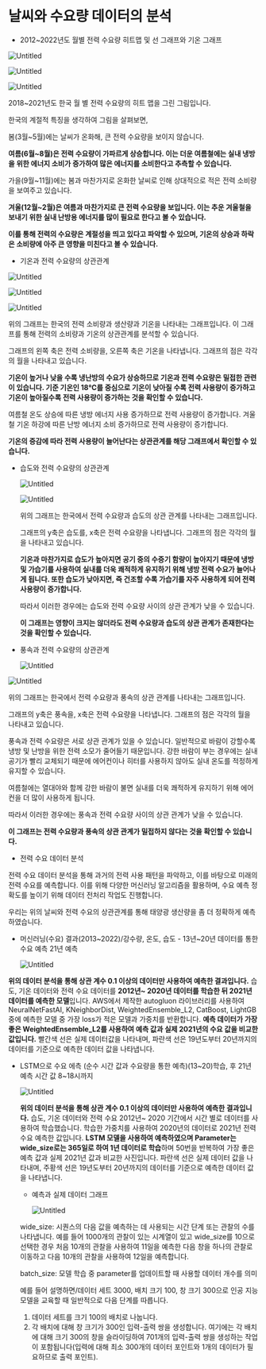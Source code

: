 # 날씨와 수요량 데이터의 분석

- 2012~2022년도 월별 전력 수요량 히트맵 및 선 그래프와 기온 그래프

![Untitled](Untitled%206.png)

![Untitled](Untitled%209.png)

![Untitled](%E1%84%82%E1%85%A1%E1%86%AF%E1%84%8A%E1%85%B5%E1%84%8B%E1%85%AA%20%E1%84%89%E1%85%AE%E1%84%8B%E1%85%AD%E1%84%85%E1%85%A3%E1%86%BC%20%E1%84%83%E1%85%A6%E1%84%8B%E1%85%B5%E1%84%90%E1%85%A5%E1%84%8B%E1%85%B4%20%E1%84%87%E1%85%AE%E1%86%AB%E1%84%89%E1%85%A5%E1%86%A8%20248b177fa2d844adaadd661f4e7445b5/Untitled.png)

2018~2021년도 한국 월 별 전력 수요량의 히트 맵을 그린 그림입니다. 

한국의 계절적 특징을 생각하여 그림을 살펴보면, 

봄(3월~5월)에는 날씨가 온화해, 큰 전력 수요량을 보이지 않습니다.

**여름(6월~8월)은 전력 수요량이 가파르게 상승합니다. 이는 더운 여름철에는 실내 냉방을 위한 에너지 소비가 증가하여 많은 에너지를 소비한다고 추측할 수 있습니다.** 

가을(9월~11월)에는 봄과 마찬가지로 온화한 날씨로 인해 상대적으로 적은 전력 소비량을 보여주고 있습니다.

**겨울(12월~2월)은 여름과 마찬가지로 큰 전력 수요량을 보입니다. 이는 추운 겨울철을 보내기 위한 실내 난방용 에너지를 많이 필요로 한다고 볼 수 있습니다.**

**이를 통해 전력의 수요량은 계절성을 띄고 있다고 파악할 수 있으며, 기온의 상승과 하락은 소비량에 아주 큰 영향을 미친다고 볼 수 있습니다.**

- 기온과 전력 수요량의 상관관계
    
    

![Untitled](Untitled%208.png)

![Untitled](Untitled%209.png)

![Untitled](Untitled%207.png)

위의 그래프는 한국의 전력 소비량과 생산량과 기온을 나타내는 그래프입니다. 이 그래프를 통해 전력의 소비량과 기온의 상관관계를 분석할 수 있습니다.

그래프의 왼쪽 축은 전력 소비량을, 오른쪽 축은 기온을 나타냅니다. 그래프의 점은 각각의 월을 나타내고 있습니다.

**기온이 높거나 낮을 수록 냉난방의 수요가 상승하므로 기온과 전력 수요량은 밀접한 관련이 있습니다. 기준 기온인 18℃를 중심으로 기온이 낮아질 수록 전력 사용량이 증가하고 기온이 높아질수록 전력 사용량이 증가하는 것을 확인할 수 있습니다.**

여름철 온도 상승에 따른 냉방 에너지 사용 증가하므로 전력 사용량이 증가합니다. 겨울철 기온 하강에 따른 난방 에너지 소비 증가하므로 전력 사용량이 증가합니다.

**기온의 증감에 따라 전력 사용량이 늘어난다는 상관관계를 해당 그래프에서 확인할 수 있습니다.**

- 습도와 전력 수요량의 상관관계
    
    ![Untitled](%E1%84%82%E1%85%A1%E1%86%AF%E1%84%8A%E1%85%B5%E1%84%8B%E1%85%AA%20%E1%84%89%E1%85%AE%E1%84%8B%E1%85%AD%E1%84%85%E1%85%A3%E1%86%BC%20%E1%84%83%E1%85%A6%E1%84%8B%E1%85%B5%E1%84%90%E1%85%A5%E1%84%8B%E1%85%B4%20%E1%84%87%E1%85%AE%E1%86%AB%E1%84%89%E1%85%A5%E1%86%A8%20248b177fa2d844adaadd661f4e7445b5/Untitled%201.png)
    
    ![Untitled](%E1%84%82%E1%85%A1%E1%86%AF%E1%84%8A%E1%85%B5%E1%84%8B%E1%85%AA%20%E1%84%89%E1%85%AE%E1%84%8B%E1%85%AD%E1%84%85%E1%85%A3%E1%86%BC%20%E1%84%83%E1%85%A6%E1%84%8B%E1%85%B5%E1%84%90%E1%85%A5%E1%84%8B%E1%85%B4%20%E1%84%87%E1%85%AE%E1%86%AB%E1%84%89%E1%85%A5%E1%86%A8%20248b177fa2d844adaadd661f4e7445b5/Untitled%202.png)
    
    위의 그래프는 한국에서 전력 수요량과 습도의 상관 관계를 나타내는 그래프입니다.
    
    그래프의 y축은 습도를, x축은 전력 수요량을 나타냅니다. 그래프의 점은 각각의 월을 나타내고 있습니다.
    
    **기온과 마찬가지로 습도가 높아지면 공기 중의 수증기 함량이 높아지기 때문에 냉방 및 가습기를 사용하여 실내를 더욱 쾌적하게 유지하기 위해 냉방 전력 수요가 늘어나게 됩니다. 또한 습도가 낮아지면, 즉 건조할 수록 가습기를 자주 사용하게 되어 전력 사용량이 증가합니다.**
    
    따라서 이러한 경우에는 습도와 전력 수요량 사이의 상관 관계가 낮을 수 있습니다.
    
    **이 그래프는 영향이 크지는 않더라도 전력 수요량과 습도의 상관 관계가 존재한다는 것을 확인할 수 있습니다.**
    

- 풍속과 전력 수요량의 상관관계
    
    ![Untitled](%E1%84%82%E1%85%A1%E1%86%AF%E1%84%8A%E1%85%B5%E1%84%8B%E1%85%AA%20%E1%84%89%E1%85%AE%E1%84%8B%E1%85%AD%E1%84%85%E1%85%A3%E1%86%BC%20%E1%84%83%E1%85%A6%E1%84%8B%E1%85%B5%E1%84%90%E1%85%A5%E1%84%8B%E1%85%B4%20%E1%84%87%E1%85%AE%E1%86%AB%E1%84%89%E1%85%A5%E1%86%A8%20248b177fa2d844adaadd661f4e7445b5/Untitled%203.png)
    

![Untitled](%E1%84%82%E1%85%A1%E1%86%AF%E1%84%8A%E1%85%B5%E1%84%8B%E1%85%AA%20%E1%84%89%E1%85%AE%E1%84%8B%E1%85%AD%E1%84%85%E1%85%A3%E1%86%BC%20%E1%84%83%E1%85%A6%E1%84%8B%E1%85%B5%E1%84%90%E1%85%A5%E1%84%8B%E1%85%B4%20%E1%84%87%E1%85%AE%E1%86%AB%E1%84%89%E1%85%A5%E1%86%A8%20248b177fa2d844adaadd661f4e7445b5/Untitled%204.png)

위의 그래프는 한국에서 전력 수요량과 풍속의 상관 관계를 나타내는 그래프입니다.

그래프의 y축은 풍속을, x축은 전력 수요량을 나타냅니다. 그래프의 점은 각각의 월을 나타내고 있습니다.

풍속과 전력 수요량은 서로 상관 관계가 있을 수 있습니다. 일반적으로 바람이 강할수록 냉방 및 난방을 위한 전력 소모가 줄어들기 때문입니다. 강한 바람이 부는 경우에는 실내 공기가 빨리 교체되기 때문에 에어컨이나 히터를 사용하지 않아도 실내 온도를 적정하게 유지할 수 있습니다.

여름철에는 열대야와 함께 강한 바람이 불면 실내를 더욱 쾌적하게 유지하기 위해 에어컨을 더 많이 사용하게 됩니다. 

따라서 이러한 경우에는 풍속과 전력 수요량 사이의 상관 관계가 낮을 수 있습니다.

**이 그래프는 전력 수요량과 풍속의 상관 관계가 밀접하지 않다는 것을 확인할 수 있습니다.**

- 전력 수요 데이터 분석
    
    

전력 수요 데이터 분석을 통해 과거의 전력 사용 패턴을 파악하고, 이를 바탕으로 미래의 전력 수요를 예측합니다. 이를 위해 다양한 머신러닝 알고리즘을 활용하며, 수요 예측 정확도를 높이기 위해 데이터 전처리 작업도 진행합니다.

우리는 위의 날씨와 전력 수요의 상관관계를 통해 태양광 생산량을 좀 더 정확하게 예측하였습니다.

- 머신러닝(수요) 결과(2013~2022)/강수량, 온도, 습도 - 13년~20년 데이터를 통한 수요 예측 21년 예측
    
    ![Untitled](%E1%84%82%E1%85%A1%E1%86%AF%E1%84%8A%E1%85%B5%E1%84%8B%E1%85%AA%20%E1%84%89%E1%85%AE%E1%84%8B%E1%85%AD%E1%84%85%E1%85%A3%E1%86%BC%20%E1%84%83%E1%85%A6%E1%84%8B%E1%85%B5%E1%84%90%E1%85%A5%E1%84%8B%E1%85%B4%20%E1%84%87%E1%85%AE%E1%86%AB%E1%84%89%E1%85%A5%E1%86%A8%20248b177fa2d844adaadd661f4e7445b5/Untitled%205.png)
    

**위의 데이터 분석을 통해 상관 계수 0.1 이상의 데이터만 사용하여 예측한 결과입니다.**  습도, 기온 데이터와 전력 수요 데이터를 **2012년~ 2020년 데이터를 학습한 뒤 2021년 데이터를 예측한 모델**입니다.  AWS에서 제작한 autogluon 라이브러리를 사용하여 NeuralNetFastAI, KNeighborDist, WeightedEnsemble_L2, CatBoost, LightGB 중에 예측한 모델 중 가장 loss가 적은 모델과 가중치를 반환합니다. **예측 데이터가 가장 좋은 WeightedEnsemble_L2를 사용하여 예측 값과 실제 2021년의 수요 값을 비교한 값입니다.** 빨간색 선은 실제 데이터값을 나타내며, 파란색 선은 19년도부터 20년까지의 데이터를 기준으로 예측한 데이터 값을 나타냅니다.

- LSTM으로 수요 에측 (순수 시간 값과 수요량을 통한 예측)(13~20)학습, 후 21년 예측 시간 값 8~18시까지
    
    ![Untitled](%E1%84%82%E1%85%A1%E1%86%AF%E1%84%8A%E1%85%B5%E1%84%8B%E1%85%AA%20%E1%84%89%E1%85%AE%E1%84%8B%E1%85%AD%E1%84%85%E1%85%A3%E1%86%BC%20%E1%84%83%E1%85%A6%E1%84%8B%E1%85%B5%E1%84%90%E1%85%A5%E1%84%8B%E1%85%B4%20%E1%84%87%E1%85%AE%E1%86%AB%E1%84%89%E1%85%A5%E1%86%A8%20248b177fa2d844adaadd661f4e7445b5/Untitled%206.png)
    
    **위의 데이터 분석을 통해 상관 계수 0.1 이상의 데이터만 사용하여 예측한 결과입니다.**  습도, 기온 데이터와 전력 수요 2012년~ 2020 기간에서 시간 별로 데이터를 사용하여 학습했습니다. 학습한 가중치를 사용하여 2020년의 데이터로 2021년 전력 수요 예측한 값입니다. **LSTM 모델을 사용하여 예측하였으며 Parameter는 wide_size로는 365일로 하여 1년 데이터로 학습**하며 50번을 반복하여 가장 좋은 예측 값과 실제 2021년 값과 비교한 사진입니다. 파란색 선은 실제 데이터 값을 나타내며, 주황색 선은 19년도부터 20년까지의 데이터를 기준으로 예측한 데이터 값을 나타냅니다.
    
    - 예측과 실제 데이터 그래프
        
        ![Untitled](%E1%84%82%E1%85%A1%E1%86%AF%E1%84%8A%E1%85%B5%E1%84%8B%E1%85%AA%20%E1%84%89%E1%85%AE%E1%84%8B%E1%85%AD%E1%84%85%E1%85%A3%E1%86%BC%20%E1%84%83%E1%85%A6%E1%84%8B%E1%85%B5%E1%84%90%E1%85%A5%E1%84%8B%E1%85%B4%20%E1%84%87%E1%85%AE%E1%86%AB%E1%84%89%E1%85%A5%E1%86%A8%20248b177fa2d844adaadd661f4e7445b5/Untitled%207.png)
        
    
    wide_size: 시퀀스의 다음 값을 예측하는 데 사용되는 시간 단계 또는 관찰의 수를 나타냅니다. 예를 들어 1000개의 관찰이 있는 시계열이 있고 wide_size를 10으로 선택한 경우 처음 10개의 관찰을 사용하여 11일을 예측한 다음 창을 하나의 관찰로 이동하고 다음 10개의 관찰을 사용하여 12일을 예측합니다.
    
    batch_size: 모델 학습 중 parameter를 업데이트할 때 사용할 데이터 개수를 의미
    
     예를 들어 설명하면/데이터 세트 3000, 배치 크기 100, 창 크기 300으로 인공 지능 모델을 교육할 때 일반적으로 다음 단계를 따릅니다.
    
    1. 데이터 세트를 크기 100의 배치로 나눕니다.
    2. 각 배치에 대해 창 크기가 300인 입력-출력 쌍을 생성합니다. 여기에는 각 배치에 대해 크기 300의 창을 슬라이딩하여 701개의 입력-출력 쌍을 생성하는 작업이 포함됩니다(입력에 대해 최소 300개의 데이터 포인트와 1개의 데이터가 필요하므로 출력 포인트).